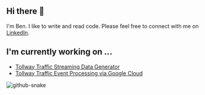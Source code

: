 ## Hi there 👋
I'm Ben. I like to write and read code. Please feel free to connect with me on [LinkedIn](https://linkedin.com/in/bp-griffith).

## I'm currently working on ...
- [Tollway Traffic Streaming Data Generator](https://github.com/bengriffith/tollway-traffic)
- [Tollway Traffic Event Processing via Google Cloud](https://github.com/bengriffith/tollway-traffic-cloud-functions)

<picture>
  <source media="(prefers-color-scheme: dark)" srcset="media/github-contribution-grid-snake-dark.svg" />
  <source media="(prefers-color-scheme: light)" srcset="media/github-contribution-grid-snake.svg" />
  <img alt="github-snake" src="github-snake.svg" />
</picture>

<!--
**BenGriffith/bengriffith** is a ✨ _special_ ✨ repository because its `README.md` (this file) appears on your GitHub profile.

Here are some ideas to get you started:

- 🔭 I’m currently working on ...
- 🌱 I’m currently learning ...
- 👯 I’m looking to collaborate on ...
- 🤔 I’m looking for help with ...
- 💬 Ask me about ...
- 📫 How to reach me: ...
- 😄 Pronouns: ...
- ⚡ Fun fact: ...
-->
